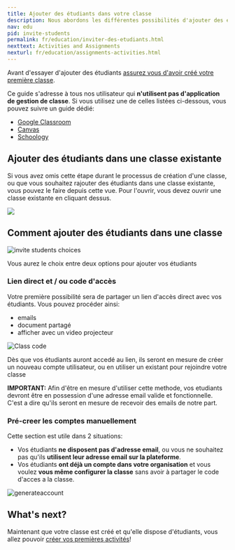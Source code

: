 ```yaml
---
title: Ajouter des étudiants dans votre classe
description: Nous abordons les différentes possibilités d'ajouter des étudiants dans votre classe, code d'acces, lien direct, synchronisation avec des plateformes éducatives tierces.
nav: edu
pid: invite-students
permalink: fr/education/inviter-des-etudiants.html
nexttext: Activities and Assignments
nexturl: fr/education/assignments-activities.html
---
```


Avant d'essayer d'ajouter des étudiants [assurez vous d'avoir créé votre première classe](/help/en/education/create-new-class.html).

Ce guide s'adresse à tous nos utilisateur qui **n'utilisent pas d'application de gestion de classe**. Si vous utilisez une de celles listées ci-dessous, vous pouvez suivre un guide dédié:

* [Google Classroom](/help/en/education/google-classroom/)
* [Canvas](/help/en/education/canvas-lms/)
* [Schoology](/help/en/education/schoology/)

## Ajouter des étudiants dans une classe existante

Si vous avez omis cette étape durant le processus de création d'une classe, ou que vous souhaitez rajouter des étudiants dans une classe existante, vous pouvez le faire depuis cette vue. Pour l'ouvrir, vous devez ouvrir une classe existante en cliquant dessus.

![](/help/assets/img/edu/class-people-tab-empty.png)

## Comment ajouter des étudiants dans une classe

![invite students choices](/help/assets/img/edu/class-add-people-manual.png)

Vous aurez le choix entre deux options pour ajouter vos étudiants

### Lien direct et / ou code d'accès

Votre première possibilité sera de partager un lien d'accès direct avec vos étudiants. Vous pouvez procéder ainsi:

* emails
* document partagé
* afficher avec un video projecteur

![Class code](/help/assets/img/edu/class-code.png)

Dès que vos étudiants auront accedé au lien, ils seront en mesure de créer un nouveau compte utilisateur, ou en utiliser un existant pour rejoindre votre classe

**IMPORTANT:** Afin d'être en mesure d'utiliser cette methode, vos etudiants devront être en possession d'une adresse email valide et fonctionnelle. C'est a dire qu'ils seront en mesure de recevoir des emails de notre part.

### Pré-creer les comptes manuellement

Cette section est utile dans 2 situations:

* Vos étudiants **ne disposent pas d'adresse email**, ou vous ne souhaitez pas qu'ils **utilisent leur adresse email sur la plateforme**.
* Vos étudiants **ont déjà un compte dans votre organisation** et vous voulez **vous même configurer la classe** sans avoir à partager le code d'acces a la classe.

![generateaccount](/help/assets/img/edu/class-create-account.png)

## What's next?

Maintenant que votre classe est créé et qu'elle dispose d'étudiants, vous allez pouvoir [créer vos premières activités](/help/en/education/assignments-activities.html)!
